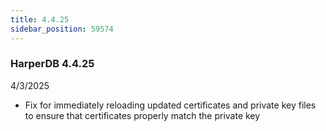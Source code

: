 ```yaml
---
title: 4.4.25
sidebar_position: 59574
---
```


### HarperDB 4.4.25
4/3/2025

* Fix for immediately reloading updated certificates and private key files to ensure that certificates properly match the private key
